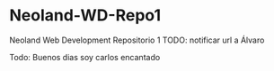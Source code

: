 # Neoland-WD-Repo1
Neoland Web Development Repositorio 1
TODO: notificar url a Álvaro

Todo: Buenos dias soy carlos encantado 
